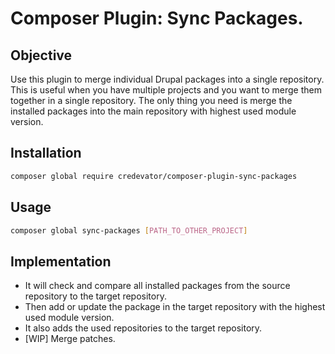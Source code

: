 # Composer Plugin: Sync Packages.

## Objective

Use this plugin to merge individual Drupal packages into a single repository. 
This is useful when you have multiple projects and you want to merge them together in a single repository.
The only thing you need is merge the installed packages into the main repository with highest used module version.

## Installation

```bash
composer global require credevator/composer-plugin-sync-packages
```

## Usage

```bash
composer global sync-packages [PATH_TO_OTHER_PROJECT]
```

## Implementation
- It will check and compare all installed packages from the source repository to the target repository.
- Then add or update the package in the target repository with the highest used module version.
- It also adds the used repositories to the target repository.
- [WIP] Merge patches.
